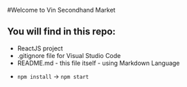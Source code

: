 #Welcome to Vin Secondhand Market
## You will find in this repo:
* ReactJS project
* .gitignore file for Visual Studio Code
* README.md - this file itself - using Markdown Language
- `npm install` -> `npm start`
